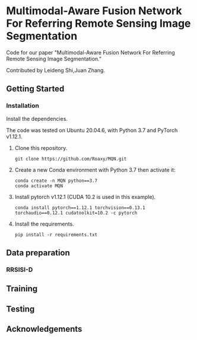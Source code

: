 # Multimodal-Aware Fusion Network For Referring Remote Sensing Image Segmentation

Code for our paper "Multimodal-Aware Fusion Network For Referring Remote Sensing Image Segmentation."

Contributed by Leideng Shi,Juan Zhang.

## Getting Started

### Installation
Install the dependencies.

The code was tested on Ubuntu 20.04.6, with Python 3.7 and PyTorch v1.12.1.

1. Clone this repository.

    ~~~
    git clone https://github.com/Roaxy/MQN.git 
    ~~~
2. Create a new Conda environment with Python 3.7 then activate it:
   
    ~~~
   conda create -n MQN python==3.7
   conda activate MQN
    ~~~
3. Install pytorch v1.12.1 (CUDA 10.2 is used in this example).

    ~~~
    conda install pytorch==1.12.1 torchvision==0.13.1 torchaudio==0.12.1 cudatoolkit=10.2 -c pytorch
    ~~~
    
4. Install the requirements.
    
    ~~~
    pip install -r requirements.txt
    ~~~
    


## Data preparation
### RRSISI-D
## Training
## Testing
## Acknowledgements
